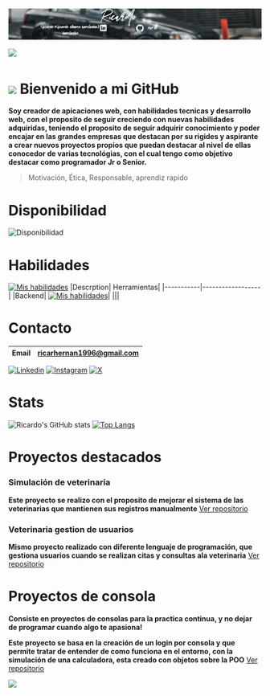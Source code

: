 # ![Banner](banner-r.png) <img src="https://media.giphy.com/media/HvekzBaREHxlEwvlOS/giphy.gif?cid=ecf05e47yl0x7edgm0bgobtyk61gs2bpjmkg8423ntivauc2&ep=v1_stickers_search&rid=giphy.gif&ct=s" width="100"> 
#  <img src="https://capsule-render.vercel.app/api?type=waving&color=0:ff00cc,100:3333ff&height=100&section=header"/>        Bienvenido a mi GitHub 


**Soy creador de apicaciones web, con habilidades tecnicas y desarrollo web, con el proposito de seguir creciendo con nuevas habilidades adquiridas, teniendo el proposito 
de seguir adquirir conocimiento y poder encajar en las grandes empresas que destacan por su rigides y aspirante a crear nuevos proyectos propios que puedan destacar al nivel de ellas
conocedor de varias tecnológias, con el cual tengo como objetivo destacar como programador Jr o Senior.**
> Motivación,
> Ética,
> Responsable,
> aprendiz rapido

# Disponibilidad 


  ![Disponibilidad](https://img.shields.io/badge/Disponible_para_trabajo-✅-brightgreen?style=for-the-badge)

  # Habilidades
[![Mis habilidades](https://skillicons.dev/icons?i=js,html,css,cs,java,swift,php,py,ruby,bash,git,bootstrap,dotnet,mysql,mongodb,sublime,visualstudio,vscode,ps,ai,discord,github)](https://skillicons.dev)
|Descrption|  Herramientas|
|-----------|------------------|
|Backend| [![Mis habilidades](https://skillicons.dev/icons?i=js,cs,java,swift,php,py,ruby)](https://skillicons.dev)|
|||



# Contacto
|Email|ricarhernan1996@gmail.com|
|-----|-------------------------|

[![Linkedin](https://img.shields.io/badge/LinkedIn-Follow-blue?style=for-the-badge&logo=linkedin&logoColor=white)](https://www.linkedin.com/in/ricardo-hern%C3%A1ndez-5b4475282/)
[![Instagram](https://img.shields.io/badge/Instagram-Follow-purple?style=for-the-badge&logo=instagram&logoColor=white)](https://www.instagram.com/ricardo__.96/)
[![X](https://img.shields.io/badge/X-Follow-black?style=for-the-badge&logo=x&logoColor=white)](https://x.com/dontcardo_)

# Stats
![Ricardo's GitHub stats](https://github-readme-stats.vercel.app/api?username=ricr78&show_icons=true&theme=dark) [![Top Langs](https://github-readme-stats.vercel.app/api/top-langs/?username=ricr78&layout=compact&theme=dark&progress=true)](https://github.com/anuraghazra/github-readme-stats)


# Proyectos destacados
### Simulación de veterinaria
**Este proyecto se realizo con el proposito de mejorar el sistema de las veterinarias que mantienen sus registros manualmente**
[Ver repositorio](https://github.com/ricr78/PetVidaCare)

### Veterinaria gestion de usuarios
**Mismo proyecto realizado con diferente lenguaje de programación, que gestiona usuarios cuando se realizan citas y consultas  ala veterinaria**
[Ver repositorio](https://github.com/ricr78/PetVidaP)


# Proyectos de consola
**Consiste en proyectos de consolas para la practica continua, y no dejar de programar cuando algo te apasiona!**  

**__Este proyecto se basa en la creación de un login por consola y que permite tratar de entender de como funciona en el entorno, con
la simulación de una calculadora, esta creado con objetos sobre la POO__**
[Ver repositorio](https://github.com/ricr78/Login_with_Math)

<img src="https://capsule-render.vercel.app/api?type=waving&color=0:00ffcc,100:3333ff&height=80&section=footer"/>














